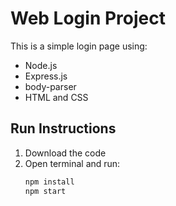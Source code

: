 # Web Login Project

This is a simple login page using:

- Node.js
- Express.js
- body-parser
- HTML and CSS

## Run Instructions

1. Download the code
2. Open terminal and run:
   ```bash
   npm install
   npm start
